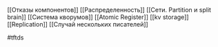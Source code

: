 [[Отказы компонентов]]
[[Распределенность]]
[[Сети. Partition и split brain]]
[[Система кворумов]]
[[Atomic Register]]
[[kv storage]]
[[Replication]]
[[Случай нескольких писателей]]

#tftds